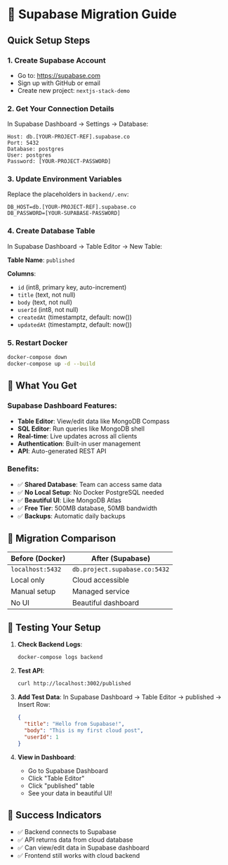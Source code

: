 
# 🚀 Supabase Migration Guide

## Quick Setup Steps

### 1. Create Supabase Account
- Go to: https://supabase.com
- Sign up with GitHub or email
- Create new project: `nextjs-stack-demo`

### 2. Get Your Connection Details
In Supabase Dashboard → Settings → Database:
```
Host: db.[YOUR-PROJECT-REF].supabase.co
Port: 5432
Database: postgres
User: postgres
Password: [YOUR-PROJECT-PASSWORD]
```

### 3. Update Environment Variables
Replace the placeholders in `backend/.env`:
```env
DB_HOST=db.[YOUR-PROJECT-REF].supabase.co
DB_PASSWORD=[YOUR-SUPABASE-PASSWORD]
```

### 4. Create Database Table
In Supabase Dashboard → Table Editor → New Table:

**Table Name**: `published`

**Columns**:
- `id` (int8, primary key, auto-increment)
- `title` (text, not null)
- `body` (text, not null)
- `userId` (int8, not null)
- `createdAt` (timestamptz, default: now())
- `updatedAt` (timestamptz, default: now())

### 5. Restart Docker
```bash
docker-compose down
docker-compose up -d --build
```

## 🎯 What You Get

### Supabase Dashboard Features:
- **Table Editor**: View/edit data like MongoDB Compass
- **SQL Editor**: Run queries like MongoDB shell
- **Real-time**: Live updates across all clients
- **Authentication**: Built-in user management
- **API**: Auto-generated REST API

### Benefits:
- ✅ **Shared Database**: Team can access same data
- ✅ **No Local Setup**: No Docker PostgreSQL needed
- ✅ **Beautiful UI**: Like MongoDB Atlas
- ✅ **Free Tier**: 500MB database, 50MB bandwidth
- ✅ **Backups**: Automatic daily backups

## 🔄 Migration Comparison

| **Before (Docker)** | **After (Supabase)** |
|---|---|
| `localhost:5432` | `db.project.supabase.co:5432` |
| Local only | Cloud accessible |
| Manual setup | Managed service |
| No UI | Beautiful dashboard |

## 🧪 Testing Your Setup

1. **Check Backend Logs**:
   ```bash
   docker-compose logs backend
   ```

2. **Test API**:
   ```bash
   curl http://localhost:3002/published
   ```

3. **Add Test Data**:
   In Supabase Dashboard → Table Editor → published → Insert Row:
   ```json
   {
     "title": "Hello from Supabase!",
     "body": "This is my first cloud post",
     "userId": 1
   }
   ```

4. **View in Dashboard**:
   - Go to Supabase Dashboard
   - Click "Table Editor"
   - Click "published" table
   - See your data in beautiful UI!

## 🎉 Success Indicators

- ✅ Backend connects to Supabase
- ✅ API returns data from cloud database
- ✅ Can view/edit data in Supabase dashboard
- ✅ Frontend still works with cloud backend
